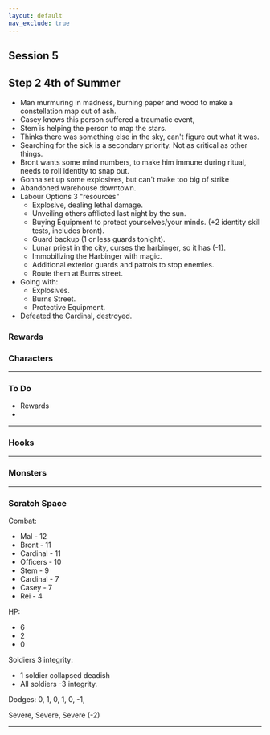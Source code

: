 ```yaml
---
layout: default
nav_exclude: true
---
```

## Session 5

## Step 2 4th of Summer
* Man murmuring in madness, burning paper and wood to make a constellation map out of ash.
* Casey knows this person suffered a traumatic event, 
* Stem is helping the person to map the stars.
* Thinks there was something else in the sky, can't figure out what it was.
* Searching for the sick is a secondary priority. Not as critical as other things.
* Bront wants some mind numbers, to make him immune during ritual, needs to roll identity to snap out.
* Gonna set up some explosives, but can't make too big of strike
* Abandoned warehouse downtown.
* Labour Options 3 "resources"
	* Explosive, dealing lethal damage.
	* Unveiling others afflicted last night by the sun.
	* Buying Equipment to protect yourselves/your minds. (+2 identity skill tests, includes bront).
	* Guard backup (1 or less guards tonight).
	* Lunar priest in the city, curses the harbinger, so it has (-1).
	* Immobilizing the Harbinger with magic.
	* Additional exterior guards and patrols to stop enemies.
	* Route them at Burns street.
* Going with:
	* Explosives.
	* Burns Street.
	* Protective Equipment.
* Defeated the Cardinal, destroyed.
### Rewards



### Characters

 ---

### To Do
* Rewards
* 

---

### Hooks

---

### Monsters

---

### Scratch Space

Combat:
* Mal - 12
* Bront - 11
* Cardinal - 11
* Officers - 10
* Stem - 9
* Cardinal - 7
* Casey - 7
* Rei - 4

HP:
* 6
* 2
* 0

Soldiers 3 integrity:
* 1 soldier collapsed deadish
* All soldiers -3 integrity.

Dodges:
0, 1, 0, 1, 0, -1,

Severe, Severe, Severe (-2)

---